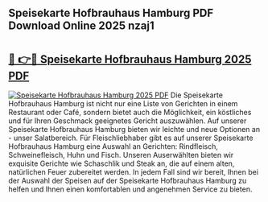 ## Speisekarte Hofbrauhaus Hamburg PDF Download Online 2025 nzaj1

# <h2><a href="http://gc92a9.nevu.top/?p=Speisekarte+Hofbrauhaus+Hamburg">🔗 👉🔴 Speisekarte Hofbrauhaus Hamburg 2025 PDF</a></h2>

[![Speisekarte Hofbrauhaus Hamburg 2025 PDF](https://i.imgur.com/dBaPXMq.png)](http://gc92a9.nevu.top/?p=Speisekarte+Hofbrauhaus+Hamburg)
Die Speisekarte Hofbrauhaus Hamburg ist nicht nur eine Liste von Gerichten in einem Restaurant oder Café, sondern bietet auch die Möglichkeit, ein köstliches und für Ihren Geschmack geeignetes Gericht auszuwählen. Auf unserer Speisekarte Hofbrauhaus Hamburg bieten wir leichte und neue Optionen an - unser Salatbereich. Für Fleischliebhaber gibt es auf unserer Speisekarte Hofbrauhaus Hamburg eine Auswahl an Gerichten: Rindfleisch, Schweinefleisch, Huhn und Fisch. Unseren Auserwählten bieten wir exquisite Gerichte wie Schaschlik und Steak an, die auf einem alten, natürlichen Feuer zubereitet werden. In jedem Fall sind wir bereit, Ihnen bei der Auswahl der Speisen auf der Speisekarte Hofbrauhaus Hamburg zu helfen und Ihnen einen komfortablen und angenehmen Service zu bieten.
